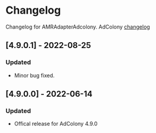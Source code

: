 # Changelog

Changelog for AMRAdapterAdcolony. 
AdColony [changelog](https://github.com/AdColony/AdColony-iOS-SDK/blob/master/CHANGELOG.md)

## [4.9.0.1] - 2022-08-25
### Updated
- Minor bug fixed.

## [4.9.0.0] - 2022-06-14
### Updated
- Offical release for AdColony 4.9.0

